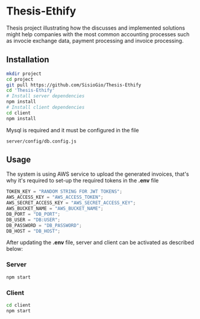 # Thesis-Ethify

Thesis project illustrating how the discusses and implemented solutions might help companies with the most common accounting processes such as invocie exchange data, payment processing and invoice processing.

## Installation

```bash
mkdir project
cd project
git pull https://github.com/SisioGio/Thesis-Ethify
cd 'Thesis-Ethify'
# Install server dependencies
npm install
# Install client dependencies
cd client
npm install
```

Mysql is required and it must be configured in the file

```
server/config/db.config.js
```

## Usage

The system is using AWS service to upload the generated invoices, that's why it's required to set-up the required tokens in the **.env** file

```javascript
TOKEN_KEY = "RANDOM STRING FOR JWT TOKENS";
AWS_ACCESS_KEY = "AWS_ACCESS_TOKEN";
AWS_SECRET_ACCESS_KEY = "AWS_SECRET_ACCESS_KEY";
AWS_BUCKET_NAME = "AWS_BUCKET_NAME";
DB_PORT = "DB_PORT";
DB_USER = "DB:USER";
DB_PASSWORD = "DB_PASSWORD";
DB_HOST = "DB_HOST";
```

After updating the **.env** file, server and client can be activated as described below:

### Server

```bash
npm start

```

### Client

```bash
cd client
npm start

```
